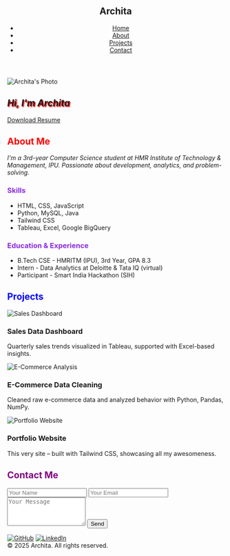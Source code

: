 <!DOCTYPE html>
<html lang="en">
<head>
<meta charset="UTF-8" />
<meta name="viewport" content="width=device-width, initial-scale=1.0" />
<title>Archita | Portfolio</title>
<script src="https://cdn.tailwindcss.com"></script>
<script>
document.addEventListener('DOMContentLoaded', () => {
const texts = ["Frontend Developer", "UI/UX Enthusiast", "Tailwind CSS Lover"];
let count = 0;
let index = 0;
let currentText = '';
let letter = '';

(function type() {
if (count === texts.length) count = 0;
currentText = texts[count];
letter = currentText.slice(0, ++index);
document.getElementById('typing').textContent = letter;
if (letter.length === currentText.length) {
count++;
index = 0;
setTimeout(type, 1000);
} else {
setTimeout(type, 100);
}
})();
});
</script>
</head>
<body class="bg-pink-100 text-gray-800 font-sans">

<!-- Navbar -->
<header class="bg-gray-900 text-white p-4 sticky top-0 z-50">
<nav class="max-w-7xl mx-auto flex justify-between items-center">
<h1 class="text-xl font-bold">Archita</h1>
<ul class="flex gap-6">
<li><a href="#home" class="hover:text-yellow-400">Home</a></li>
<li><a href="#about" class="hover:text-yellow-400">About</a></li>
<li><a href="#projects" class="hover:text-yellow-400">Projects</a></li>
<li><a href="#contact" class="hover:text-yellow-400">Contact</a></li>
</ul>
</nav>
</header>

<!-- Home Section -->
<section id="home" class="min-h-screen flex flex-col justify-center items-center text-center px-6">
<img src="images/your-photo.jpg" alt="Archita's Photo" class="w-40 h-40 rounded-full mb-4" />
<h2 class="text-3xl font-bold mb-2" style="font-style: italic;text-shadow: 2px 2px 2px red ;" >Hi, I'm Archita</h2>

<p class="text-xl text-gray-600 mb-4"><span id="typing"></span></p>
<a href="images/resume.pdf" class="bg-yellow-400 px-4 py-2 rounded hover:bg-yellow-500 transition" download >Download Resume</a>
</section>

<!-- About Me Section -->
<section id="about" class="bg-blue-100 py-16 px-6">
<div class="max-w-4xl mx-auto">
<h2 class="text-2xl font-bold mb-6" style="color: red;">About Me</h2>
<p class="mb-4" style="font-style: italic;">I'm a 3rd-year Computer Science student at HMR Institute of Technology & Management, IPU. Passionate about development, analytics, and problem-solving.</p>
<div class="grid sm:grid-cols-2 gap-4">
<div>
<h3 class="font-semibold mb-2" style="color: blueviolet;">Skills</h3>
<ul class="list-disc list-inside">
<li>HTML, CSS, JavaScript</li>
<li>Python, MySQL, Java</li>
<li>Tailwind CSS</li>
<li>Tableau, Excel, Google BigQuery</li>
</ul>
</div>
<div>
<h3 class="font-semibold mb-2" style="color:blueviolet">Education & Experience</h3>
<ul class="list-disc list-inside">
<li>B.Tech CSE - HMRITM (IPU), 3rd Year, GPA 8.3</li>
<li>Intern - Data Analytics at Deloitte & Tata IQ (virtual)</li>
<li>Participant - Smart India Hackathon (SIH)</li>
</ul>
</div>
</div>
</div>
</section>

<!-- Projects Section -->
<section id="projects" class="bg-green-100 py-16 px-6">
<div class="max-w-5xl mx-auto">
<h2 class="text-2xl font-bold mb-6" style="color: blue;">Projects</h2>
<div class="grid md:grid-cols-3 gap-6">
<div class="bg-white shadow-md rounded-lg overflow-hidden transition transform hover:scale-105 hover:shadow-lg">
<img src="https://via.placeholder.com/300x150" alt="Sales Dashboard" class="w-full h-40 object-cover" />
<div class="p-4">
<h3 class="font-semibold text-lg mb-2" ">Sales Data Dashboard</h3>
<p class="text-sm text-gray-600 mb-2">Quarterly sales trends visualized in Tableau, supported with Excel-based insights.</p>
</div>
</div>
<div class="bg-white shadow-md rounded-lg overflow-hidden transition transform hover:scale-105 hover:shadow-lg">
<img src="https://via.placeholder.com/300x150" alt="E-Commerce Analysis" class="w-full h-40 object-cover" />
<div class="p-4">
<h3 class="font-semibold text-lg mb-2">E-Commerce Data Cleaning</h3>
<p class="text-sm text-gray-600 mb-2">Cleaned raw e-commerce data and analyzed behavior with Python, Pandas, NumPy.</p>
</div>
</div>
<div class="bg-white shadow-md rounded-lg overflow-hidden transition transform hover:scale-105 hover:shadow-lg">
<img src="https://via.placeholder.com/300x150" alt="Portfolio Website" class="w-full h-40 object-cover" />
<div class="p-4">
<h3 class="font-semibold text-lg mb-2">Portfolio Website</h3>
<p class="text-sm text-gray-600 mb-2">This very site – built with Tailwind CSS, showcasing all my awesomeness.</p>
</div>
</div>
</div>
</div>
</section>

<!-- Contact Section -->
<section id="contact" class="bg-violet-100 py-16 px-6">
<div class="max-w-md mx-auto">
<h2 class="text-2xl font-bold mb-6 text-center" style="color:purple" >Contact Me</h2>
<form class="space-y-4">
<input type="text" placeholder="Your Name" class="w-full border border-gray-300 p-2 rounded" />
<input type="email" placeholder="Your Email" class="w-full border border-gray-300 p-2 rounded" />
<textarea rows="4" placeholder="Your Message" class="w-full border border-gray-300 p-2 rounded"></textarea>
<button type="submit" class="bg-gray-900 text-white px-4 py-2 rounded hover:bg-gray-700">Send</button>
</form>
<div class="flex justify-center gap-4 mt-6">
<a href="https://github.com/" target="_blank"><img src="https://cdn.jsdelivr.net/npm/simple-icons@v5/icons/github.svg" class="w-6" alt="GitHub" /></a>
<a href="https://www.linkedin.com/in/archita-70a688316/" target="_blank"><img src="https://cdn.jsdelivr.net/npm/simple-icons@v5/icons/linkedin.svg" class="w-6" alt="LinkedIn" /></a>
</div>
</div>
</section>

<footer class="text-center py-4 text-sm text-gray-500">
&copy; 2025 Archita. All rights reserved.
</footer>
</body>
</html>
